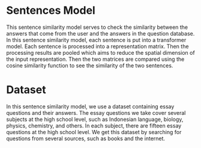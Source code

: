 # Sentences Model
This sentence similarity model serves to check the similarity between the answers that come from the user and the answers in the question database. In this sentence similarity model, each sentence is put into a transformer model. Each sentence is processed into a representation matrix. Then the processing results are pooled which aims to reduce the spatial dimension of the input representation. Then the two matrices are compared using the cosine similarity function to see the similarity of the two sentences.

# Dataset
In this sentence similarity model, we use a dataset containing essay questions and their answers. The essay questions we take cover several subjects at the high school level, such as Indonesian language, biology, physics, chemistry, and others. In each subject, there are fifteen essay questions at the high school level. We get this dataset by searching for questions from several sources, such as books and the internet.
